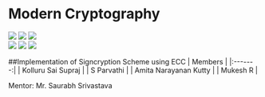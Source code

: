 # Modern Cryptography

![](https://img.shields.io/badge/Batch-22CYS-lightgreen) ![](https://img.shields.io/badge/UG-blue) ![](https://img.shields.io/badge/Subject-MC-blue) <br/>
![](https://img.shields.io/badge/Lecture-3-orange) ![](https://img.shields.io/badge/Tutorial-1-orange) ![](https://img.shields.io/badge/Credits-4-orange)

##Implementation of Signcryption Scheme using ECC
| Members | 
|:-------:|
| Kolluru Sai Supraj | 
| S Parvathi  | 
| Amita Narayanan Kutty |
| Mukesh R |


Mentor: Mr. Saurabh Srivastava
